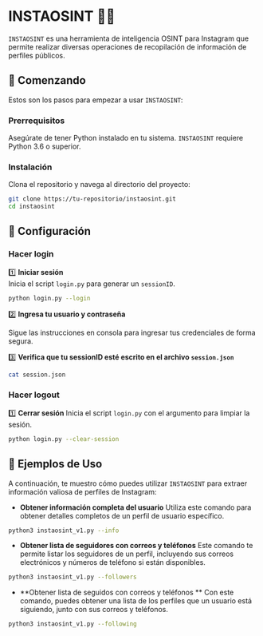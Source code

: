 # INSTAOSINT 🕵️‍♂️

`INSTAOSINT` es una herramienta de inteligencia OSINT para Instagram que permite realizar diversas operaciones de recopilación de información de perfiles públicos.

## 🚀 Comenzando

Estos son los pasos para empezar a usar `INSTAOSINT`:

### Prerrequisitos

Asegúrate de tener Python instalado en tu sistema. `INSTAOSINT` requiere Python 3.6 o superior.

### Instalación

Clona el repositorio y navega al directorio del proyecto:

```bash
git clone https://tu-repositorio/instaosint.git
cd instaosint
```
## 🔧 Configuración
### Hacer login

1️⃣ **Iniciar sesión**  
Inicia el script `login.py` para generar un `sessionID`.

```bash
python login.py --login
```
2️⃣ **Ingresa tu usuario y contraseña**

Sigue las instrucciones en consola para ingresar tus credenciales de forma segura.

3️⃣ **Verifica que tu sessionID esté escrito en el archivo `session.json`**
```bash
cat session.json
```
### Hacer logout
1️⃣ **Cerrar sesión**
Inicia el script `login.py` con el argumento para limpiar la sesión.
```bash
python login.py --clear-session
```
## 📜 Ejemplos de Uso

A continuación, te muestro cómo puedes utilizar `INSTAOSINT` para extraer información valiosa de perfiles de Instagram:

- **Obtener información completa del usuario**
Utiliza este comando para obtener detalles completos de un perfil de usuario específico.
```bash
python3 instaosint_v1.py --info
```
- **Obtener lista de seguidores con correos y teléfonos**
Este comando te permite listar los seguidores de un perfil, incluyendo sus correos electrónicos y números de teléfono si están disponibles.
```bash
python3 instaosint_v1.py --followers
```
- **Obtener lista de seguidos con correos y teléfonos **
Con este comando, puedes obtener una lista de los perfiles que un usuario está siguiendo, junto con sus correos y teléfonos.
```bash
python3 instaosint_v1.py --following
```
